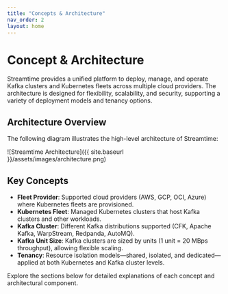 ```yaml
---
title: "Concepts & Architecture"
nav_order: 2
layout: home
---
```


# Concept & Architecture

Streamtime provides a unified platform to deploy, manage, and operate Kafka clusters and Kubernetes fleets across multiple cloud providers. The architecture is designed for flexibility, scalability, and security, supporting a variety of deployment models and tenancy options.

## Architecture Overview

The following diagram illustrates the high-level architecture of Streamtime:

![Streamtime Architecture]({{ site.baseurl }}/assets/images/architecture.png)

## Key Concepts

- **Fleet Provider**: Supported cloud providers (AWS, GCP, OCI, Azure) where Kubernetes fleets are provisioned.
- **Kubernetes Fleet**: Managed Kubernetes clusters that host Kafka clusters and other workloads.
- **Kafka Cluster**: Different Kafka distributions supported (CFK, Apache Kafka, WarpStream, Redpanda, AutoMQ).
- **Kafka Unit Size**: Kafka clusters are sized by units (1 unit = 20 MBps throughput), allowing flexible scaling.
- **Tenancy**: Resource isolation models—shared, isolated, and dedicated—applied at both Kubernetes and Kafka cluster levels.

Explore the sections below for detailed explanations of each concept and architectural component.   
